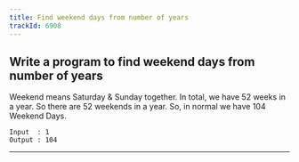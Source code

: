 ```yaml
---
title: Find weekend days from number of years
trackId: 6908
---
```


## Write a program to find weekend days from number of years

Weekend means Saturday & Sunday together. In total, we have 52 weeks in a year. So there are 52 weekends in a year. So, in normal we have 104 Weekend Days.

```
Input  : 1 
Output : 104
```

---
